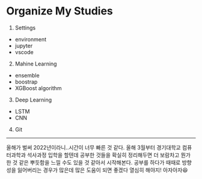 # Organize My Studies
1. Settings
  - environment
  - jupyter
  - vscode
2. Mahine Learning
  - ensemble
  - boostrap
  - XGBoost algorithm
3. Deep Learning
  - LSTM
  - CNN
4. Git

--------------------------------------------------------------
올해가 벌써 2022년이라니..시간이 너무 빠른 것 같다.
올해 3월부터 경기대학교 컴퓨터과학과 석사과정 입학을 할텐데 공부한 것들을 확실히 정리해두면 더 보람차고 뭔가 한 것 같은 뿌듯함을 느낄 수도 있을 것 같아서 시작해본다.
공부를 하다가 때때로 방향성을 잃어버리는 경우가 많은데 많은 도움이 되면 좋겠다
열심히 해야지! 아자아자:laughing:
